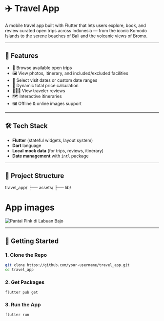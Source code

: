 # ✈️ Travel App

A mobile travel app built with Flutter that lets users explore, book, and review curated open trips across Indonesia — from the iconic Komodo Islands to the serene beaches of Bali and the volcanic views of Bromo.

---

## 🧭 Features

- 📍 Browse available open trips
- 🖼 View photos, itinerary, and included/excluded facilities
- 📅 Select visit dates or custom date ranges
- 🧾 Dynamic total price calculation
- 🧑‍🤝‍🧑 View traveler reviews
- 🗺️ Interactive itineraries
- 🖼️ Offline & online images support

---

## 🛠️ Tech Stack

- **Flutter** (stateful widgets, layout system)
- **Dart** language
- **Local mock data** (for trips, reviews, itinerary)
- **Date management** with `intl` package

---

## 📂 Project Structure
travel_app/
├── assets/
├── lib/

 

# App images
![Pantai Pink di Labuan Bajo](assets/images/pink_beach.jpg)

---

## 🚀 Getting Started

### 1. Clone the Repo
```bash
git clone https://github.com/your-username/travel_app.git
cd travel_app
```
### 2. Get Packages
```
flutter pub get
```
### 3. Run the App
```
flutter run
```
